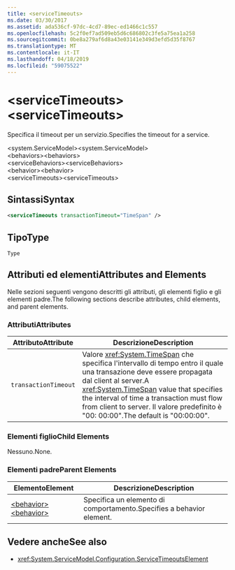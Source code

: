 ```yaml
---
title: <serviceTimeouts>
ms.date: 03/30/2017
ms.assetid: ada536cf-97dc-4cd7-89ec-ed1466c1c557
ms.openlocfilehash: 5c2f0ef7ad509eb5d6c686802c3fe5a75ea1a258
ms.sourcegitcommit: 0be8a279af6d8a43e03141e349d3efd5d35f8767
ms.translationtype: MT
ms.contentlocale: it-IT
ms.lasthandoff: 04/18/2019
ms.locfileid: "59075522"
---
```

# <a name="servicetimeouts"></a><span data-ttu-id="e5d69-101">\<serviceTimeouts></span><span class="sxs-lookup"><span data-stu-id="e5d69-101">\<serviceTimeouts></span></span>
<span data-ttu-id="e5d69-102">Specifica il timeout per un servizio.</span><span class="sxs-lookup"><span data-stu-id="e5d69-102">Specifies the timeout for a service.</span></span>  
  
 <span data-ttu-id="e5d69-103">\<system.ServiceModel></span><span class="sxs-lookup"><span data-stu-id="e5d69-103">\<system.ServiceModel></span></span>  
<span data-ttu-id="e5d69-104">\<behaviors></span><span class="sxs-lookup"><span data-stu-id="e5d69-104">\<behaviors></span></span>  
<span data-ttu-id="e5d69-105">\<serviceBehaviors></span><span class="sxs-lookup"><span data-stu-id="e5d69-105">\<serviceBehaviors></span></span>  
<span data-ttu-id="e5d69-106">\<behavior></span><span class="sxs-lookup"><span data-stu-id="e5d69-106">\<behavior></span></span>  
<span data-ttu-id="e5d69-107">\<serviceTimeouts></span><span class="sxs-lookup"><span data-stu-id="e5d69-107">\<serviceTimeouts></span></span>  
  
## <a name="syntax"></a><span data-ttu-id="e5d69-108">Sintassi</span><span class="sxs-lookup"><span data-stu-id="e5d69-108">Syntax</span></span>  
  
```xml  
<serviceTimeouts transactionTimeout="TimeSpan" />
```  
  
## <a name="type"></a><span data-ttu-id="e5d69-109">Tipo</span><span class="sxs-lookup"><span data-stu-id="e5d69-109">Type</span></span>  
 `Type`  
  
## <a name="attributes-and-elements"></a><span data-ttu-id="e5d69-110">Attributi ed elementi</span><span class="sxs-lookup"><span data-stu-id="e5d69-110">Attributes and Elements</span></span>  
 <span data-ttu-id="e5d69-111">Nelle sezioni seguenti vengono descritti gli attributi, gli elementi figlio e gli elementi padre.</span><span class="sxs-lookup"><span data-stu-id="e5d69-111">The following sections describe attributes, child elements, and parent elements.</span></span>  
  
### <a name="attributes"></a><span data-ttu-id="e5d69-112">Attributi</span><span class="sxs-lookup"><span data-stu-id="e5d69-112">Attributes</span></span>  
  
|<span data-ttu-id="e5d69-113">Attributo</span><span class="sxs-lookup"><span data-stu-id="e5d69-113">Attribute</span></span>|<span data-ttu-id="e5d69-114">Descrizione</span><span class="sxs-lookup"><span data-stu-id="e5d69-114">Description</span></span>|  
|---------------|-----------------|  
|`transactionTimeout`|<span data-ttu-id="e5d69-115">Valore <xref:System.TimeSpan> che specifica l'intervallo di tempo entro il quale una transazione deve essere propagata dal client al server.</span><span class="sxs-lookup"><span data-stu-id="e5d69-115">A <xref:System.TimeSpan> value that specifies the interval of time a transaction must flow from client to server.</span></span> <span data-ttu-id="e5d69-116">Il valore predefinito è "00: 00:00".</span><span class="sxs-lookup"><span data-stu-id="e5d69-116">The default is "00:00:00".</span></span>|  
  
### <a name="child-elements"></a><span data-ttu-id="e5d69-117">Elementi figlio</span><span class="sxs-lookup"><span data-stu-id="e5d69-117">Child Elements</span></span>  
 <span data-ttu-id="e5d69-118">Nessuno.</span><span class="sxs-lookup"><span data-stu-id="e5d69-118">None.</span></span>  
  
### <a name="parent-elements"></a><span data-ttu-id="e5d69-119">Elementi padre</span><span class="sxs-lookup"><span data-stu-id="e5d69-119">Parent Elements</span></span>  
  
|<span data-ttu-id="e5d69-120">Elemento</span><span class="sxs-lookup"><span data-stu-id="e5d69-120">Element</span></span>|<span data-ttu-id="e5d69-121">Descrizione</span><span class="sxs-lookup"><span data-stu-id="e5d69-121">Description</span></span>|  
|-------------|-----------------|  
|[<span data-ttu-id="e5d69-122">\<behavior></span><span class="sxs-lookup"><span data-stu-id="e5d69-122">\<behavior></span></span>](../../../../../docs/framework/configure-apps/file-schema/wcf/behavior-of-endpointbehaviors.md)|<span data-ttu-id="e5d69-123">Specifica un elemento di comportamento.</span><span class="sxs-lookup"><span data-stu-id="e5d69-123">Specifies a behavior element.</span></span>|  
  
## <a name="see-also"></a><span data-ttu-id="e5d69-124">Vedere anche</span><span class="sxs-lookup"><span data-stu-id="e5d69-124">See also</span></span>

- <xref:System.ServiceModel.Configuration.ServiceTimeoutsElement>
